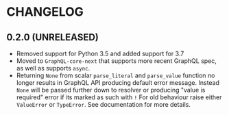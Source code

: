 # CHANGELOG

## 0.2.0 (UNRELEASED)

- Removed support for Python 3.5 and added support for 3.7
- Moved to `GraphQL-core-next` that supports more recent GraphQL spec, as well as supports `async`.
- Returning `None` from scalar `parse_literal` and `parse_value` function no longer results in GraphQL API producing default error message. Instead `None` will be passed further down to resolver or producing "value is required" error if its marked as such with `!` For old behaviour raise either `ValueError` or `TypeError`. See documentation for more details.